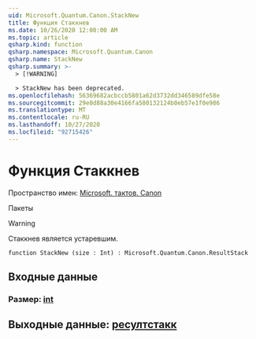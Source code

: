 ```yaml
---
uid: Microsoft.Quantum.Canon.StackNew
title: Функция Стаккнев
ms.date: 10/26/2020 12:00:00 AM
ms.topic: article
qsharp.kind: function
qsharp.namespace: Microsoft.Quantum.Canon
qsharp.name: StackNew
qsharp.summary: >-
  > [!WARNING]

  > StackNew has been deprecated.
ms.openlocfilehash: 56369682acbccb5801a62d3732dd346589dfe58e
ms.sourcegitcommit: 29e0d88a30e4166fa580132124b0eb57e1f0e986
ms.translationtype: MT
ms.contentlocale: ru-RU
ms.lasthandoff: 10/27/2020
ms.locfileid: "92715426"
---
```

# <a name="stacknew-function"></a>Функция Стаккнев

Пространство имен: [Microsoft. тактов. Canon](xref:Microsoft.Quantum.Canon)

Пакеты [](https://nuget.org/packages/)


> [!WARNING]
> Стаккнев является устаревшим.



```qsharp
function StackNew (size : Int) : Microsoft.Quantum.Canon.ResultStack
```


## <a name="input"></a>Входные данные

### <a name="size--int"></a>Размер: [int](xref:microsoft.quantum.lang-ref.int)





## <a name="output--resultstack"></a>Выходные данные: [ресултстакк](xref:Microsoft.Quantum.Canon.ResultStack)

